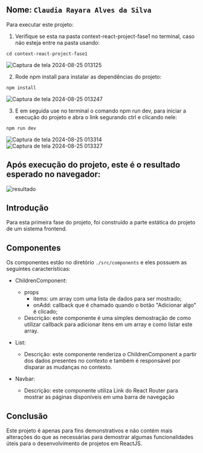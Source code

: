 ## Nome: `Claudia Rayara Alves da Silva`

Para executar este projeto:

1. Verifique se esta na pasta context-react-project-fase1 no terminal, caso náo esteja entre na pasta usando:
```
cd context-react-project-fase1
```
![Captura de tela 2024-08-25 013125](https://github.com/user-attachments/assets/2d2009b8-54bb-46fe-9370-48ceeeaf16d4)


2. Rode npm install para instalar as dependências do projeto:
```
npm install
```
![Captura de tela 2024-08-25 013247](https://github.com/user-attachments/assets/ed5e00a1-a5b2-4276-a6d4-e677086c229d)


3. E em seguida use no terminal o comando npm run dev, para iniciar a execução do projeto e abra o link segurando ctrl e clicando nele:
```
npm run dev
```
![Captura de tela 2024-08-25 013314](https://github.com/user-attachments/assets/387e900b-264e-41cc-af6b-04eb32ce4329)
![Captura de tela 2024-08-25 013327](https://github.com/user-attachments/assets/7529777e-e93c-4678-b8f6-5a2c73fd63e7)



## Após execução do projeto, este é o resultado esperado no navegador:
![resultado](https://github.com/user-attachments/assets/abdd24df-fa1b-416d-95d6-0a9eed5f0715)


## Introdução
Para esta primeira fase do projeto, foi construído a parte estática do projeto de um sistema frontend.

## Componentes
Os componentes estão no diretório `./src/components` e eles possuem as seguintes características:
- ChildrenComponent:
  - props
    - items: um array com uma lista de dados para ser mostrado;
    - onAdd: callback que é chamado quando o botão "Adicionar algo" é clicado;
  - Descrição: este componente é uma simples demostração de como utilizar callback para adicionar itens em um array e como listar este array.

- List:
  - Descrição: este componente renderiza o ChildrenComponent a partir dos dados presentes no contexto e também é responsável por disparar as mudanças no contexto.

- Navbar:
  - Descrição: este componente utiliza Link do React Router para mostrar as páginas disponíveis em uma barra de navegação

## Conclusão
Este projeto é apenas para fins demonstrativos e não contém mais alterações do que as necessárias para demostrar algumas funcionalidades úteis para o desenvolvimento de projetos em ReactJS.
